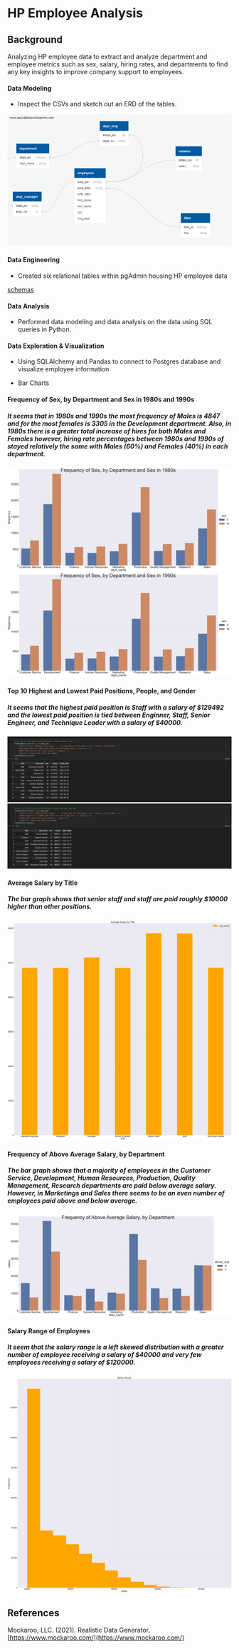 # HP Employee Analysis

## Background

Analyzing HP employee data to extract and analyze department and employee metrics such as sex, salary, hiring rates, and departments to find any key insights to improve company support to employees.

#### Data Modeling

* Inspect the CSVs and sketch out an ERD of the tables.

![QuickDBD-export.png](Images/QuickDBD-export.png)

#### Data Engineering

* Created six relational tables within pgAdmin housing HP employee data

[schemas](EmployeeSQL/tables.sql)

#### Data Analysis

 * Performed data modeling and data analysis on the data using SQL queries in Python.
 
#### Data Exploration & Visualization

 * Using SQLAlchemy and Pandas to connect to Postgres database and visualize employee information

* Bar Charts

#### Frequency of Sex, by Department and Sex in 1980s and 1990s

##### It seems that in 1980s and 1990s the most frequency of Males is 4847 and for the most females is 3305 in the Development department. Also, in 1980s there is a greater total increase of hires for both Males and Females however, hiring rate percentages between 1980s and 1990s of stayed relatively the same with Males (60%) and Females (40%) in each department.

![bar chart](Images/1.png)
![bar chart](Images/2.png)

#### Top 10 Highest and Lowest Paid Positions, People, and Gender

##### It seems that the highest paid position is Staff with a salary of $129492 and the lowest paid position is tied between Enginner, Staff, Senior Engineer, and Technique Leader with a salary of $40000.

![bar chart](Images/10.PNG)
![bar chart](Images/12.PNG)

#### Average Salary by Title

##### The bar graph shows that senior staff and staff are paid roughly $10000 higher than other positions.

![bar chart](Images/3.png)

#### Frequency of Above Average Salary, by Department

##### The bar graph shows that a majority of employees in the Customer Service, Development, Human Resources, Production, Quality Management, Research departments are paid below average salary. However, in Marketings and Sales there seems to be an even number of employees paid above and below average.

![bar chart](Images/4.png)

#### Salary Range of Employees

##### It seem that the salary range is a left skewed distribution with a greater number of employee receiving a salary of $40000 and very few employees receiving a salary of $120000.

![bar chart](Images/5.png)


## References

Mockaroo, LLC. (2021). Realistic Data Generator. [https://www.mockaroo.com/](https://www.mockaroo.com/)
